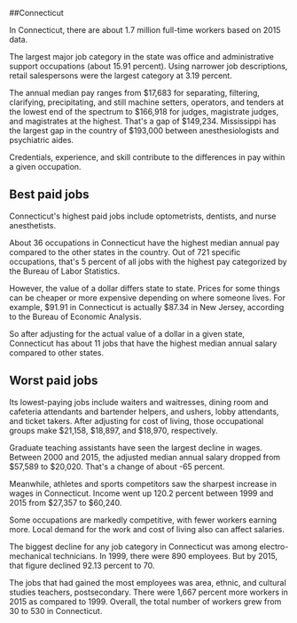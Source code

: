 

##Connecticut

In Connecticut, there are about 1.7 million full-time workers based on 2015 data.

The largest major job category in the state was <span class='occ_title_em'>office and administrative support occupations</span> (about 15.91 percent). Using narrower job descriptions, <span class='occ_title_em'>retail salespersons</span> were the largest category at 3.19 percent.
               
The annual median pay ranges from $17,683 for <span class='occ_title_em'>separating, filtering, clarifying, precipitating, and still machine setters, operators, and tenders</span> at the lowest end of the spectrum to  $166,918 for <span class='occ_title_em'>judges, magistrate judges, and magistrates</span> at the highest. That's a gap of $149,234. Mississippi has the largest gap in the country of $193,000 between <span class='occ_title_em'>anesthesiologists and psychiatric aides</span>.
          
Credentials, experience, and skill contribute to the differences in pay within a given occupation.

## Best paid jobs
Connecticut's highest paid jobs include <span class='occ_title_em'>optometrists, dentists</span>, and <span class='occ_title_em'>nurse anesthetists</span>.
               
About 36 occupations in Connecticut have the highest median annual pay compared to the other states in the country. Out of 721 specific occupations, that's 5 percent of all jobs with the highest pay categorized by the Bureau of Labor Statistics.
               
However, the value of a dollar differs state to state. Prices for some things can be cheaper or more expensive depending on where someone lives. For example, $91.91 in Connecticut is actually $87.34 in New Jersey, according to the Bureau of Economic Analysis.
               
So after adjusting for the actual value of a dollar in a given state, Connecticut has about 11 jobs that have the highest median annual salary compared to other states.
               
## Worst paid jobs

Its lowest-paying jobs include <span class='occ_title_em'>waiters and waitresses</span>, <span class='occ_title_em'>dining room and cafeteria attendants and bartender helpers</span>, and <span class='occ_title_em'>ushers, lobby attendants, and ticket takers</span>. After adjusting for cost of living, those occupational groups make $21,158,  $18,897, and  $18,970, respectively.
               
<span class='occ_title_em'>Graduate teaching assistants</span> have seen the largest decline in wages. Between 2000 and 2015, the adjusted median annual salary dropped from $57,589 to $20,020. That's a change of about -65 percent.
               
Meanwhile, <span class='occ_title_em'>athletes and sports competitors</span> saw the sharpest increase in wages in Connecticut. Income went up 120.2 percent between 1999 and 2015 from $27,357 to $60,240.

Some occupations are markedly competitive, with fewer workers earning more. Local demand for the work and cost of living also can affect salaries.

            
The biggest decline for any job category in Connecticut was among <span class='occ_title_em'>electro-mechanical technicians</span>. In 1999, there were 890 employees. But by 2015, that figure declined 92.13 percent to 70. 
               
The jobs that had gained the most employees was area, ethnic, and cultural studies teachers, postsecondary. There were 1,667 percent more workers in 2015 as compared to 1999. Overall, the total number of workers grew from 30 to 530 in Connecticut.

